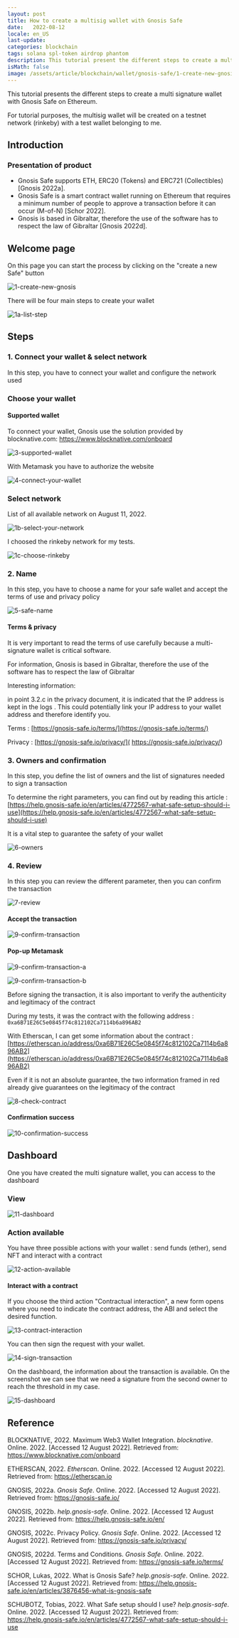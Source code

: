 ```yaml
---
layout: post
title: How to create a multisig wallet with Gnosis Safe
date:   2022-08-12
locale: en_US
last-update: 
categories: blockchain 
tags: solana spl-token airdrop phantom
description: This tutorial present the different steps to create a multi signature wallet with Gnosis Safe on Ethereum.
isMath: false
image: /assets/article/blockchain/wallet/gnosis-safe/1-create-new-gnosis.PNG
---
```




This tutorial presents the different steps to create a multi signature wallet with Gnosis Safe on Ethereum.

For tutorial purposes, the multisig wallet will be created on a testnet network (rinkeby) with a test wallet belonging to me.



## Introduction

### Presentation of product

- Gnosis Safe supports ETH, ERC20 (Tokens) and ERC721 (Collectibles) [Gnosis 2022a].
- Gnosis Safe is a smart contract wallet running on Ethereum that requires a minimum number of people to approve a transaction before it can occur (M-of-N) [Schor 2022].
- Gnosis is based in Gibraltar, therefore the use of the software has to respect the law of Gibraltar [Gnosis 2022d].

## Welcome page

On this page you can start the process by clicking on the "create a new Safe" button

![1-create-new-gnosis]({{site.url_complet}}/assets/article/blockchain/wallet/gnosis-safe/1-create-new-gnosis.PNG)



There will be four main steps to create your wallet

![1a-list-step]({{site.url_complet}}/assets/article/blockchain/wallet/gnosis-safe/1a-list-step.PNG)



## Steps

### 1. Connect your wallet & select network

In this step, you have to connect your wallet and configure the network used

### Choose your wallet

#### Supported wallet

To connect your wallet, Gnosis use the solution provided by blocknative.com: https://www.blocknative.com/onboard

![3-supported-wallet]({{site.url_complet}}/assets/article/blockchain/wallet/gnosis-safe/3-supported-wallet.PNG)



With Metamask you have to authorize the website

![4-connect-your-wallet]({{site.url_complet}}/assets/article/blockchain/wallet/gnosis-safe/4-connect-your-wallet.PNG)

### Select network

List of all available network on August 11, 2022.

![1b-select-your-network]({{site.url_complet}}/assets/article/blockchain/wallet/gnosis-safe/1b-select-your-network.PNG)

I choosed the rinkeby network for my tests.

![1c-choose-rinkeby]({{site.url_complet}}/assets/article/blockchain/wallet/gnosis-safe/1c-choose-rinkeby.PNG)



### 2. Name

In this step, you have to choose a name for your safe wallet and accept the terms  of use and privacy policy

![5-safe-name]({{site.url_complet}}/assets/article/blockchain/wallet/gnosis-safe/5-safe-name.PNG)

#### Terms & privacy 

It is very important to read the terms of use carefully because a multi-signature wallet is critical software.

For information, Gnosis is based in Gibraltar, therefore the use of the software has to respect the law of Gibraltar

Interesting information: 

in point 3.2.c in the privacy document, it is indicated that the IP address is kept in the logs . This could potentially link your IP address to your wallet address and therefore identify you.

Terms :  [https://gnosis-safe.io/terms/](https://gnosis-safe.io/terms/)

Privacy : [https://gnosis-safe.io/privacy/]( https://gnosis-safe.io/privacy/)

### 3. Owners and confirmation

In this step, you define the list of owners and the list of signatures needed to sign a transaction

To determine the right parameters, you can find out by reading this article : [https://help.gnosis-safe.io/en/articles/4772567-what-safe-setup-should-i-use](https://help.gnosis-safe.io/en/articles/4772567-what-safe-setup-should-i-use)

It is a vital step to guarantee the safety of your wallet

![6-owners]({{site.url_complet}}/assets/article/blockchain/wallet/gnosis-safe/6-owners.PNG)





### 4. Review

In this step you can review the different parameter, then you can confirm the transaction

![7-review]({{site.url_complet}}/assets/article/blockchain/wallet/gnosis-safe/7-review.PNG)



#### Accept the transaction

![9-confirm-transaction]({{site.url_complet}}/assets/article/blockchain/wallet/gnosis-safe/9-confirm-transaction.PNG)

#### Pop-up Metamask



![9-confirm-transaction-a]({{site.url_complet}}/assets/article/blockchain/wallet/gnosis-safe/9-confirm-transaction-a.PNG)



![9-confirm-transaction-b]({{site.url_complet}}/assets/article/blockchain/wallet/gnosis-safe/9-confirm-transaction-b.PNG)

Before signing the transaction, it is also important to verify the authenticity and legitimacy of the contract

During my tests, it was the contract with the following address : `0xa6B71E26C5e0845f74c812102Ca7114b6a896AB2`

With Etherscan, I can get some information about the contract : [https://etherscan.io/address/0xa6B71E26C5e0845f74c812102Ca7114b6a896AB2](https://etherscan.io/address/0xa6B71E26C5e0845f74c812102Ca7114b6a896AB2)

Even if it is not an absolute guarantee, the two information framed in red already give guarantees on the legitimacy of the contract

![8-check-contract]({{site.url_complet}}/assets/article/blockchain/wallet/gnosis-safe/8-check-contract.PNG)





#### Confirmation success

![10-confirmation-success]({{site.url_complet}}/assets/article/blockchain/wallet/gnosis-safe/10-confirmation-success.PNG)



## Dashboard

One you have created the multi signature wallet, you can access to the dashboard

### View

![11-dashboard]({{site.url_complet}}/assets/article/blockchain/wallet/gnosis-safe/11-dashboard.PNG)



### Action available

You have three possible actions with your wallet : send funds (ether), send NFT and interact with a contract

![12-action-available]({{site.url_complet}}/assets/article/blockchain/wallet/gnosis-safe/12-action-available.PNG)

#### Interact with a contract

If you choose the third action "Contractual interaction", a new form opens where you need to indicate the contract address, the ABI and select the desired function.

![13-contract-interaction]({{site.url_complet}}/assets/article/blockchain/wallet/gnosis-safe/13-contract-interaction.PNG)





You can then sign the request with your wallet.

![14-sign-transaction]({{site.url_complet}}/assets/article/blockchain/wallet/gnosis-safe/14-sign-transaction.PNG)





On the dashboard, the information about the transaction is available. On the screenshot we can see that we need a signature from the second owner to reach the threshold in my case.

![15-dashboard]({{site.url_complet}}/assets/article/blockchain/wallet/gnosis-safe/15-dashboard.PNG)

## Reference

BLOCKNATIVE, 2022. Maximum Web3 Wallet Integration. *blocknative*. Online. 2022. [Accessed 12 August 2022]. Retrieved from: https://www.blocknative.com/onboard

ETHERSCAN, 2022. *Etherscan*. Online. 2022. [Accessed 12 August 2022]. Retrieved from: https://etherscan.io

GNOSIS, 2022a. *Gnosis Safe*. Online. 2022. [Accessed 12 August 2022]. Retrieved from: https://gnosis-safe.io/

GNOSIS, 2022b. *help.gnosis-safe*. Online. 2022. [Accessed 12 August 2022]. Retrieved from: https://help.gnosis-safe.io/en/

GNOSIS, 2022c. Privacy Policy. *Gnosis Safe*. Online. 2022. [Accessed 12 August 2022]. Retrieved from: https://gnosis-safe.io/privacy/

GNOSIS, 2022d. Terms and Conditions. *Gnosis Safe*. Online. 2022. [Accessed 12 August 2022]. Retrieved from: https://gnosis-safe.io/terms/

SCHOR, Lukas, 2022. What is Gnosis Safe? *help.gnosis-safe*. Online. 2022. [Accessed 12 August 2022]. Retrieved from: https://help.gnosis-safe.io/en/articles/3876456-what-is-gnosis-safe

SCHUBOTZ, Tobias, 2022. What Safe setup should I use? *help.gnosis-safe*. Online. 2022. [Accessed 12 August 2022]. Retrieved from: https://help.gnosis-safe.io/en/articles/4772567-what-safe-setup-should-i-use